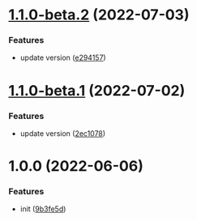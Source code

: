 # [1.1.0-beta.2](https://github.com/sxwy/semantic-release-template/compare/v1.1.0-beta.1...v1.1.0-beta.2) (2022-07-03)


### Features

* update version ([e294157](https://github.com/sxwy/semantic-release-template/commit/e294157e8fe598a66db67edeb44696dc090d9963))

# [1.1.0-beta.1](https://github.com/sxwy/semantic-release-template/compare/v1.0.0...v1.1.0-beta.1) (2022-07-02)


### Features

* update version ([2ec1078](https://github.com/sxwy/semantic-release-template/commit/2ec1078970a4ca641562ecbd9e509410a9ec2045))

# 1.0.0 (2022-06-06)


### Features

* init ([9b3fe5d](https://github.com/sxwy/semantic-release-template/commit/9b3fe5dc70a194927a26b0242db883c4fe5f55fa))
